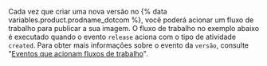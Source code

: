 Cada vez que criar uma nova versão no {% data variables.product.prodname_dotcom %}, você poderá acionar um fluxo de trabalho para publicar a sua imagem. O fluxo de trabalho no exemplo abaixo é executado quando o evento `release` aciona com o tipo de atividade `created`. Para obter mais informações sobre o evento da `versão`, consulte "[Eventos que acionam fluxos de trabalho](/actions/reference/events-that-trigger-workflows#release)".
